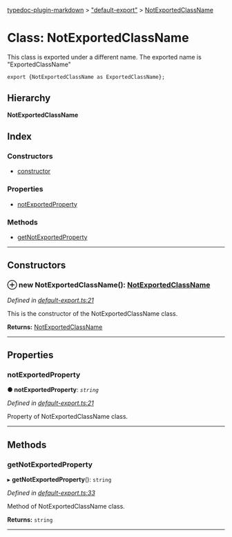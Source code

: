 [typedoc-plugin-markdown](../README.md) > ["default-export"](../modules/_default_export_.md) > [NotExportedClassName](../classes/_default_export_.notexportedclassname.md)

# Class: NotExportedClassName

This class is exported under a different name. The exported name is "ExportedClassName"

    export {NotExportedClassName as ExportedClassName};

## Hierarchy

**NotExportedClassName**

## Index

### Constructors

* [constructor](_default_export_.notexportedclassname.md#constructor)

### Properties

* [notExportedProperty](_default_export_.notexportedclassname.md#notexportedproperty)

### Methods

* [getNotExportedProperty](_default_export_.notexportedclassname.md#getnotexportedproperty)

---

## Constructors

<a id="constructor"></a>

### ⊕ **new NotExportedClassName**(): [NotExportedClassName](_default_export_.notexportedclassname.md)

*Defined in [default-export.ts:21](https://github.com/tgreyjs/typedoc-plugin-markdown/blob/master/test/src/default-export.ts#L21)*

This is the constructor of the NotExportedClassName class.

**Returns:** [NotExportedClassName](_default_export_.notexportedclassname.md)

---

## Properties

<a id="notexportedproperty"></a>

###  notExportedProperty

**●  notExportedProperty**:  *`string`* 

*Defined in [default-export.ts:21](https://github.com/tgreyjs/typedoc-plugin-markdown/blob/master/test/src/default-export.ts#L21)*

Property of NotExportedClassName class.

___

## Methods

<a id="getnotexportedproperty"></a>

###  getNotExportedProperty

▸ **getNotExportedProperty**(): `string`

*Defined in [default-export.ts:33](https://github.com/tgreyjs/typedoc-plugin-markdown/blob/master/test/src/default-export.ts#L33)*

Method of NotExportedClassName class.

**Returns:** `string`

___

